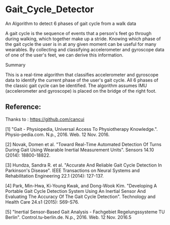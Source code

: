 # Gait_Cycle_Detector
An Algorithm to detect 6 phases of gait cycle from a walk data




A gait cycle is the sequence of events that a person's feet go through during walking, which together make up a stride. Knowing which phase of the gait cycle the user is in at any given moment can be useful for many wearables. By collecting and classifying accelerometer and gyroscope data of one of the user's feet, we can derive this information.

Summary

This is a real-time algorithm that classifies accelerometer and gyroscope data to identify the current phase of the user's gait cycle.
All 6 phases of the classic gait cycle can be identified.
The algorithm assumes IMU (accelerometer and gyroscope) is placed on the bridge of the right foot.


Reference: 
----------

Thanks to : https://github.com/cancui

[1] "Gait - Physiopedia, Universal Access To Physiotherapy Knowledge.". Physio-pedia.com. N.p., 2016. Web. 12 Nov. 2016.

[2] Novak, Domen et al. "Toward Real-Time Automated Detection Of Turns During Gait Using Wearable Inertial Measurement Units". Sensors 14.10 (2014): 18800-18822.

[3] Hundza, Sandra R. et al. "Accurate And Reliable Gait Cycle Detection In Parkinson's Disease". IEEE Transactions on Neural Systems and Rehabilitation Engineering 22.1 (2014): 127-137.

[4] Park, Min-Hwa, Ki-Young Kwak, and Dong-Wook Kim. "Developing A Portable Gait Cycle Detection System Using An Inertial Sensor And Evaluating The Accuracy Of The Gait Cycle Detection". Technology and Health Care 24.s1 (2015): S69-S76.

[5] "Inertial Sensor-Based Gait Analysis - Fachgebiet Regelungssysteme TU Berlin". Control.tu-berlin.de. N.p., 2016. Web. 12 Nov. 2016.5
